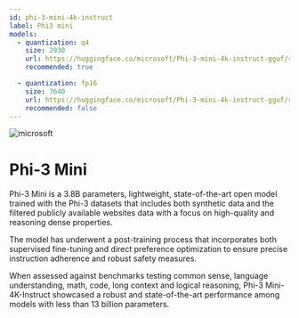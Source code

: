 ```yaml
---
id: phi-3-mini-4k-instruct
label: Phi3 mini
models:
  - quantization: q4
    size: 2930
    url: https://huggingface.co/microsoft/Phi-3-mini-4k-instruct-gguf/resolve/main/Phi-3-mini-4k-instruct-q4.gguf
    recommended: true

  - quantization: fp16
    size: 7640
    url: https://huggingface.co/microsoft/Phi-3-mini-4k-instruct-gguf/resolve/main/Phi-3-mini-4k-instruct-fp16.gguf
    recommended: false
---
```


![microsoft](/images/microsoft.svg)

# Phi-3 Mini

Phi-3 Mini is a 3.8B parameters, lightweight, state-of-the-art open model trained with the Phi-3 datasets that includes both synthetic data and the filtered publicly available websites data with a focus on high-quality and reasoning dense properties.

The model has underwent a post-training process that incorporates both supervised fine-tuning and direct preference optimization to ensure precise instruction adherence and robust safety measures.

When assessed against benchmarks testing common sense, language understanding, math, code, long context and logical reasoning, Phi-3 Mini-4K-Instruct showcased a robust and state-of-the-art performance among models with less than 13 billion parameters.
